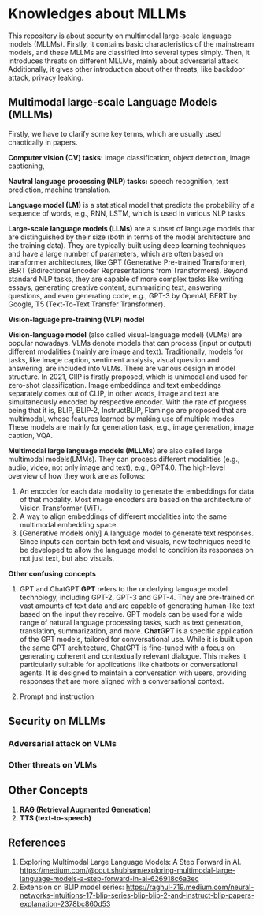 # Knowledges about MLLMs
This repository is about security on multimodal large-scale language models (MLLMs). 
Firstly, it contains basic characteristics of the mainstream models, and these MLLMs are classified into several types simply. 
Then, it introduces threats on different MLLMs, mainly about adversarial attack. 
Additionally, it gives other introduction about other threats, like backdoor attack, privacy leaking.
## Multimodal large-scale Language Models (MLLMs)
Firstly, we have to clarify some key terms, which are usually used chaotically in papers. 

**Computer vision (CV) tasks:** image classification, object detection, image captioning, 

**Nautral language processing (NLP) tasks:** speech recognition, text prediction, machine translation.

**Language model (LM)** is a statistical model that predicts the probability of a sequence of words, e.g., RNN, LSTM, which is used in various NLP tasks.

**Large-scale language models (LLMs)** are a subset of language models that are distinguished by their size (both in terms of the model architecture and the training data). 
They are typically built using deep learning techniques and have a large number of parameters, which are often based on transformer architectures, like GPT (Generative Pre-trained Transformer), BERT (Bidirectional Encoder Representations from Transformers). 
Beyond standard NLP tasks, they are capable of more complex tasks like writing essays, generating creative content, summarizing text, answering questions, and even generating code, e.g., GPT-3 by OpenAI, BERT by Google, T5 (Text-To-Text Transfer Transformer).

**Vision-laguage pre-training (VLP) model**

**Vision-language model** (also called visual-language model) (VLMs) are popular nowadays. 
VLMs denote models that can process (input or output) different modalities (mainly are image and text). 
Traditionally, models for tasks, like image caption, sentiment analysis, visual question and answering, are included into VLMs. 
There are various design in model structure. In 2021, ClIP is firstly proposed, which is unimodal and used for zero-shot classification. 
Image embeddings and text embeddings separately comes out of CLIP, in other words, image and text are simultaneously encoded by respective encoder. 
With the rate of progress being that it is, BLIP, BLIP-2, InstructBLIP, Flamingo are proposed that are multimodal, whose features learned by making use of multiple modes. 
These models are mainly for generation task, e.g., image generation, image caption, VQA.

**Multimodal large language models (MLLMs)** are also called large multimodal models(LMMs). They can process different modalities (e.g., audio, video, not only image and text), e.g., GPT4.0.
The high-level overview of how they work are as follows: 
1. An encoder for each data modality to generate the embeddings for data of that modality. Most image encoders are based on the architecture of Vision Transformer (ViT).
2. A way to align embeddings of different modalities into the same multimodal embedding space.
3. [Generative models only] A language model to generate text responses. Since inputs can contain both text and visuals, new techniques need to be developed to allow the language model to condition its responses on not just text, but also visuals.

**Other confusing concepts**
1. GPT and ChatGPT 
**GPT** refers to the underlying language model technology, including GPT-2, GPT-3 and GPT-4. 
They are pre-trained on vast amounts of text data and are capable of generating human-like text based on the input they receive. 
GPT models can be used for a wide range of natural language processing tasks, such as text generation, translation, summarization, and more.
**ChatGPT** is a specific application of the GPT models, tailored for conversational use. 
While it is built upon the same GPT architecture, ChatGPT is fine-tuned with a focus on generating coherent and contextually relevant dialogue. 
This makes it particularly suitable for applications like chatbots or conversational agents. 
It is designed to maintain a conversation with users, providing responses that are more aligned with a conversational context.

2. Prompt and instruction


## Security on MLLMs
### Adversarial attack on VLMs

### Other threats on VLMs


## Other Concepts
1. **RAG (Retrieval Augmented Generation)**
2. **TTS (text-to-speech)**

## References
1. Exploring Multimodal Large Language Models: A Step Forward in AI. https://medium.com/@cout.shubham/exploring-multimodal-large-language-models-a-step-forward-in-ai-626918c6a3ec
2. Extension on BLIP model series: https://raghul-719.medium.com/neural-networks-intuitions-17-blip-series-blip-blip-2-and-instruct-blip-papers-explanation-2378bc860d53
